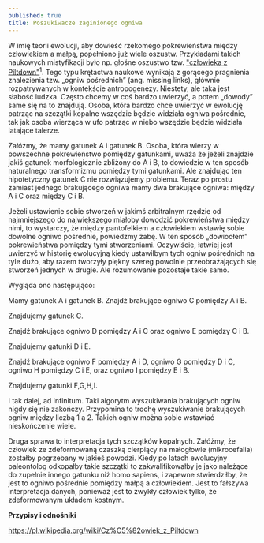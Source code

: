 ```yaml
---
published: true
title: Poszukiwacze zaginionego ogniwa
---
```



W imię teorii ewolucji, aby dowieść rzekomego pokrewieństwa między człowiekiem a małpą, popełniono już wiele oszustw. Przykładami takich naukowych mistyfikacji było np. głośne oszustwo tzw. ["człowieka z Piltdown"](https://pl.wikipedia.org/wiki/Cz%C5%82owiek_z_Piltdown)<sup>1</sup>. Tego typu krętactwa naukowe wynikają z gorącego pragnienia znalezienia tzw. „ogniw pośrednich” (ang. missing links), głównie rozpatrywanych w kontekście antropogenezy. Niestety, ale taka jest słabość ludzka. Często chcemy w coś bardzo uwierzyć, a potem „dowody” same się na to znajdują. Osoba, która bardzo chce uwierzyć w ewolucję patrząc na szczątki kopalne wszędzie będzie widziała ogniwa pośrednie, tak jak osoba wierząca w ufo patrząc w niebo wszędzie będzie widziała latające talerze.

Załóżmy, że mamy gatunek A i gatunek B. Osoba, która wierzy w powszechne pokrewieństwo pomiędzy gatunkami, uważa że jeżeli znajdzie jakiś gatunek morfologicznie zbliżony do A i B, to dowiedzie w ten sposób naturalnego transformizmu pomiędzy tymi gatunkami. Ale znajdując ten hipotetyczny gatunek C nie rozwiązujemy problemu. Teraz po prostu zamiast jednego brakującego ogniwa mamy dwa brakujące ogniwa: między A i C oraz między C i B.

Jeżeli ustawienie sobie stworzeń w jakimś arbitralnym rzędzie od najmniejszego do największego miałoby dowodzić pokrewieństwa między nimi, to wystarczy, że między pantofelkiem a człowiekiem wstawię sobie dowolne ogniwo pośrednie, powiedzmy żabę. W ten sposób „dowiodłem” pokrewieństwa pomiędzy tymi stworzeniami. Oczywiście, łatwiej jest uwierzyć w historię ewolucyjną kiedy ustawiłbym tych ogniw pośrednich na tyle dużo, aby razem tworzyły piękny szereg powolnie przeobrażających się stworzeń jednych w drugie. Ale rozumowanie pozostaje takie samo.

Wygląda ono następująco:

Mamy gatunek A i gatunek B. Znajdź brakujące ogniwo C pomiędzy A i B.

Znajdujemy gatunek C.

Znajdź brakujące ogniwo D pomiędzy A i C oraz ogniwo E pomiędzy C i B.

Znajdujemy gatunki D i E.

Znajdź brakujące ogniwo F pomiędzy A i D, ogniwo G pomiędzy D i C, ogniwo H pomiędzy C i E, oraz ogniwo I pomiędzy E i B.

Znajdujemy gatunki F,G,H,I.

I tak dalej, ad infinitum. Taki algorytm wyszukiwania brakujących ogniw nigdy się nie zakończy. Przypomina to trochę wyszukiwanie brakujących ogniw między liczbą 1 a 2. Takich ogniw można sobie wstawiać nieskończenie wiele.

Druga sprawa to interpretacja tych szczątków kopalnych. Załóżmy, że człowiek ze zdeformowaną czaszką cierpiący na  małogłowie (mikrocefalia) zostałby pogrzebany w jakieś powodzi. Kiedy po latach ewolucyjny paleontolog odkopałby takie szczątki to zakwalifikowałby je jako należące do zupełnie innego gatunku niż homo sapiens, i zapewne stwierdziłby, że jest to ogniwo pośrednie pomiędzy małpą a człowiekiem. Jest to fałszywa interpretacja danych, ponieważ jest to zwykły człowiek tylko, że zdeformowanym układem kostnym.

**Przypisy i odnośniki**

https://pl.wikipedia.org/wiki/Cz%C5%82owiek_z_Piltdown
